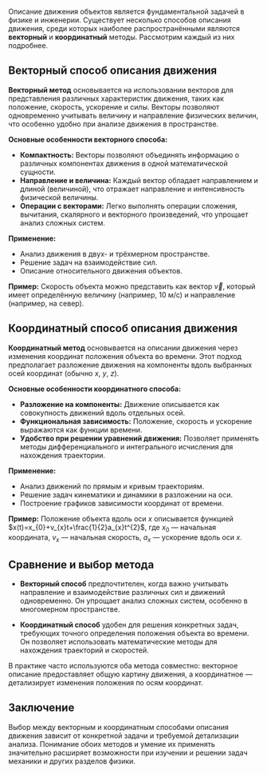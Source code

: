 Описание движения объектов является фундаментальной задачей в физике и инженерии. Существует несколько способов описания движения, среди которых наиболее распространёнными являются **векторный** и **координатный** методы. Рассмотрим каждый из них подробнее.

## Векторный способ описания движения

**Векторный метод** основывается на использовании векторов для представления различных характеристик движения, таких как положение, скорость, ускорение и силы. Векторы позволяют одновременно учитывать величину и направление физических величин, что особенно удобно при анализе движения в пространстве.

**Основные особенности векторного способа:**

- **Компактность:** Векторы позволяют объединять информацию о различных компонентах движения в одной математической сущности.
- **Направление и величина:** Каждый вектор обладает направлением и длиной (величиной), что отражает направление и интенсивность физической величины.
- **Операции с векторами:** Легко выполнять операции сложения, вычитания, скалярного и векторного произведений, что упрощает анализ сложных систем.

**Применение:**

- Анализ движения в двух- и трёхмерном пространстве.
- Решение задач на взаимодействие сил.
- Описание относительного движения объектов.

**Пример:** Скорость объекта можно представить как вектор $\vec{v}$, который имеет определённую величину (например, 10 м/с) и направление (например, на север).

## Координатный способ описания движения

**Координатный метод** основывается на описании движения через изменения координат положения объекта во времени. Этот подход предполагает разложение движения на компоненты вдоль выбранных осей координат (обычно $x$, $y$, $z$).

**Основные особенности координатного способа:**

- **Разложение на компоненты:** Движение описывается как совокупность движений вдоль отдельных осей.
- **Функциональная зависимость:** Положение, скорость и ускорение выражаются как функции времени.
- **Удобство при решении уравнений движения:** Позволяет применять методы дифференциального и интегрального исчисления для нахождения траектории.

**Применение:**

- Анализ движений по прямым и кривым траекториям.
- Решение задач кинематики и динамики в разложении на оси.
- Построение графиков зависимости координат от времени.

**Пример:** Положение объекта вдоль оси $x$ описывается функцией $x(t)=x_{0}+v_{x}t+\frac{1}{2}a_{x}t^{2}$, где $x_{0}$​ — начальная координата, $v_{x}$ — начальная скорость, $a_{x}$​ — ускорение вдоль оси $x$.

## Сравнение и выбор метода

- **Векторный способ** предпочтителен, когда важно учитывать направление и взаимодействие различных сил и движений одновременно. Он упрощает анализ сложных систем, особенно в многомерном пространстве.
    
- **Координатный способ** удобен для решения конкретных задач, требующих точного определения положения объекта во времени. Он позволяет использовать математические методы для нахождения траекторий и скоростей.
    

В практике часто используются оба метода совместно: векторное описание предоставляет общую картину движения, а координатное — детализирует изменения положения по осям координат.

## Заключение

Выбор между векторным и координатным способами описания движения зависит от конкретной задачи и требуемой детализации анализа. Понимание обоих методов и умение их применять значительно расширяет возможности при изучении и решении задач механики и других разделов физики.